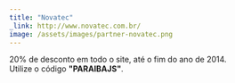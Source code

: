```yaml
---
title: "Novatec"
_link: http://www.novatec.com.br/
image: /assets/images/partner-novatec.png
---
```


20% de desconto em todo o site, até o fim do ano de 2014.<br>
Utilize o código **"PARAIBAJS"**.